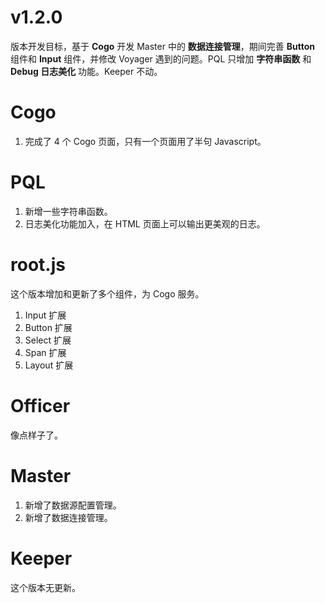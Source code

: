 # v1.2.0

版本开发目标，基于 **Cogo** 开发 Master 中的 **数据连接管理**，期间完善 **Button** 组件和 **Input** 组件，并修改 Voyager 遇到的问题。PQL 只增加 **字符串函数** 和 **Debug 日志美化** 功能。Keeper 不动。

# Cogo

1. 完成了 4 个 Cogo 页面，只有一个页面用了半句 Javascript。

# PQL

1. 新增一些字符串函数。
2. 日志美化功能加入，在 HTML 页面上可以输出更美观的日志。

# root.js

这个版本增加和更新了多个组件，为 Cogo 服务。

1. Input 扩展
2. Button 扩展
3. Select 扩展
4. Span 扩展
5. Layout 扩展

# Officer

像点样子了。

# Master

1. 新增了数据源配置管理。
2. 新增了数据连接管理。

# Keeper

 这个版本无更新。
